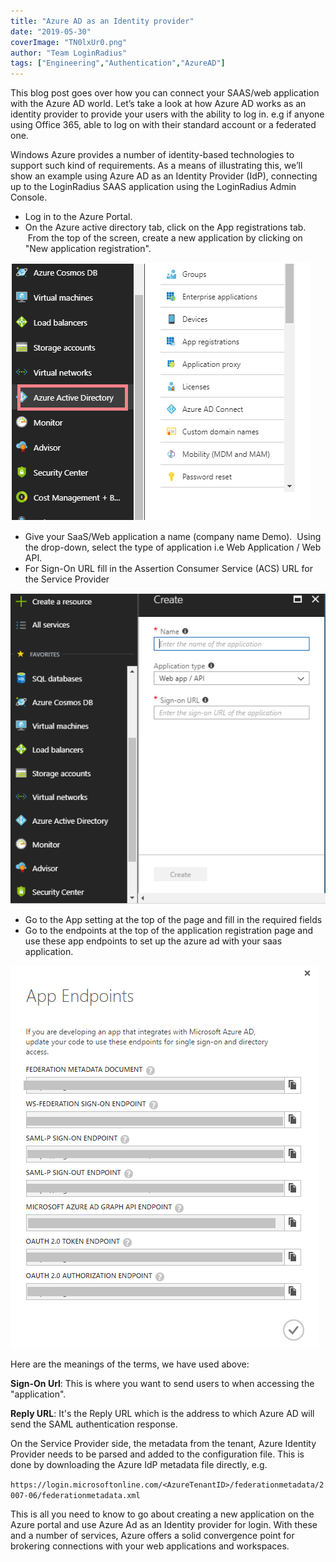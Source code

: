 ```yaml
---
title: "Azure AD as an Identity provider"
date: "2019-05-30"
coverImage: "TN0lxUr0.png"
author: "Team LoginRadius"
tags: ["Engineering","Authentication","AzureAD"]
---
```


This blog post goes over how you can connect your SAAS/web application with the Azure AD world. Let’s take a look at how Azure AD works as an identity provider to provide your users with the ability to log in. e.g if anyone using Office 365, able to log on with their standard account or a federated one.

Windows Azure provides a number of identity-based technologies to support such kind of requirements. As a means of illustrating this, we’ll show an example using Azure AD as an Identity Provider (IdP), connecting up to the LoginRadius SAAS application using the LoginRadius Admin Console.

- Log in to the Azure Portal.
- On the Azure active directory tab, click on the App registrations tab.  From the top of the screen, create a new application by clicking on "New application registration".

![](1.png)

- Give your SaaS/Web application a name (company name Demo).  Using the drop-down, select the type of application i.e Web Application / Web API.
- For Sign-On URL fill in the Assertion Consumer Service (ACS) URL for the Service Provider

![](2.png)

- Go to the App setting at the top of the page and fill in the required fields
- Go to the endpoints at the top of the application registration page and use these app endpoints to set up the azure ad with your saas application.

![](A-1.png)

Here are the meanings of the terms, we have used above: 

**Sign-On Url**: This is where you want to send users to when accessing the "application". 

**Reply URL**: It's the Reply URL which is the address to which Azure AD will send the SAML authentication response.

On the Service Provider side, the metadata from the tenant, Azure Identity Provider needs to be parsed and added to the configuration file. This is done by downloading the Azure IdP metadata file directly, e.g.

`https://login.microsoftonline.com/<AzureTenantID>/federationmetadata/2007-06/federationmetadata.xml`

This is all you need to know to go about creating a new application on the Azure portal and use Azure Ad as an Identity provider for login. With these and a number of services, Azure offers a solid convergence point for brokering connections with your web applications and workspaces.
